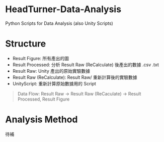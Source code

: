 # HeadTurner-Data-Analysis
Python Scripts for Data Analysis
(also Unity Scripts)

# Structure
- Result Figure: 所有產出的圖
- Result Processed: 分析 Result Raw (ReCalculate) 後產出的數據 .csv .txt
- Result Raw: Unity 產出的原始實驗數據
- Result Raw (ReCalculate): Result Raw/ 重新計算後的實驗數據
- UnityScript: 重新計算原始數據用的 Script

> Data Flow:
> Result Raw -> Result Raw (ReCaculate) -> Result Processed, Result Figure

# Analysis Method
待補
